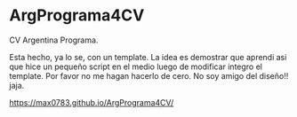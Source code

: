 # ArgPrograma4CV
CV Argentina Programa.

Esta hecho, ya lo se, con un template. La idea es demostrar que aprendi asi que hice un pequeño script en el medio luego de modificar integro el template. 
Por favor no me hagan hacerlo de cero. No soy amigo del diseño!! jaja. 

https://max0783.github.io/ArgPrograma4CV/
